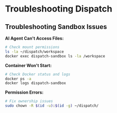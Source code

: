 # Troubleshooting Dispatch

## Troubleshooting Sandbox Issues

**AI Agent Can't Access Files:**

```bash
# Check mount permissions
ls -la ~/dispatch/workspace
docker exec dispatch-sandbox ls -la /workspace
```

**Container Won't Start:**

```bash
# Check Docker status and logs
docker ps -a
docker logs dispatch-sandbox
```

**Permission Errors:**

```bash
# Fix ownership issues
sudo chown -R $(id -u):$(id -g) ~/dispatch/
```